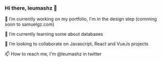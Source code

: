 ### Hi there, leumashz 👋

🔭 I’m currently working on my portfolio, I'm in the design step (comming soon to samuelgz.com) 

🌱 I’m currently learning some about databases

👯 I’m looking to collaborate on Javascript, React and VueJs projects 

📫 How to reach me, I'm @leumashz in twitter

<!--
**leumashz/leumashz** is a ✨ _special_ ✨ repository because its `README.md` (this file) appears on your GitHub profile.

Here are some ideas to get you started:

- 🔭 I’m currently working on ...
- 🌱 I’m currently learning ...
- 👯 I’m looking to collaborate on ...
- 🤔 I’m looking for help with ...
- 💬 Ask me about ...
- 📫 How to reach me: ...
- 😄 Pronouns: ...
- ⚡ Fun fact: ...
-->
